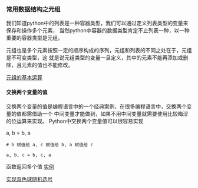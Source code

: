 
### 常用数据结构之元组

我们知道python中的列表是一种容器类型，我们可以通过定义列表类型的变量来保存和操作多个元素，
当然python中容器的数据类型肯定不止列表一种，以一种重要的容器类型是元组。

元组也是多个元素按照一定的顺序构成的序列，元组和列表的不同之处在于，元组是不可变类型，这
就是说元组类型的变量一旦定义，其中的元素不能再添加或删除，且元素的值也不能修改。

[元组的基本运算](./pya.py)

#### 交换两个变量的值
交换两个变量的值是编程语言中的一个经典案例，在很多编程语言中，交换两个变量的值都需借助一个
中间变量才能做到，如果不用中间变量就需要使用比较晦涩的位运算来实现。
Python中交换两个变量值可以很容易实现

a, b = b, a

```
# b 赋值给 a, c 赋值给 b, a 赋值给 c

a, b, c = b, c, a
```

函数返回多个值
[实例](./pyc.py)

[实现双色球随机选号]()


